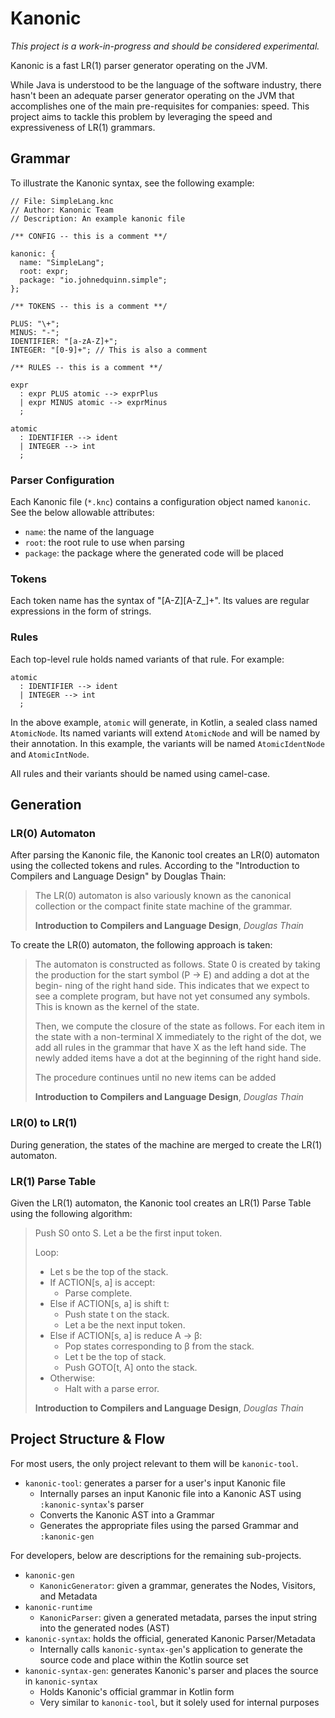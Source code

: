 # Kanonic

*This project is a work-in-progress and should be considered experimental.*

Kanonic is a fast LR(1) parser generator operating on the JVM.

While Java is understood to be the language of the software industry, there hasn't been an adequate parser generator
operating on the JVM that accomplishes one of the main pre-requisites for companies: speed. This project aims to tackle
this problem by leveraging the speed and expressiveness of LR(1) grammars.

## Grammar

To illustrate the Kanonic syntax, see the following example:
```knc
// File: SimpleLang.knc
// Author: Kanonic Team
// Description: An example kanonic file

/** CONFIG -- this is a comment **/

kanonic: {
  name: "SimpleLang";
  root: expr;
  package: "io.johnedquinn.simple";
};

/** TOKENS -- this is a comment **/

PLUS: "\+";
MINUS: "-";
IDENTIFIER: "[a-zA-Z]+";
INTEGER: "[0-9]+"; // This is also a comment

/** RULES -- this is a comment **/

expr
  : expr PLUS atomic --> exprPlus
  | expr MINUS atomic --> exprMinus
  ;

atomic
  : IDENTIFIER --> ident
  | INTEGER --> int
  ;
```

### Parser Configuration

Each Kanonic file (`*.knc`) contains a configuration object named `kanonic`. See the below
allowable attributes:

- `name`: the name of the language
- `root`: the root rule to use when parsing
- `package`: the package where the generated code will be placed

### Tokens

Each token name has the syntax of "[A-Z][A-Z_]+". Its values are regular expressions in the form of strings.

### Rules

Each top-level rule holds named variants of that rule. For example:
```knc
atomic
  : IDENTIFIER --> ident
  | INTEGER --> int
  ;
```

In the above example, `atomic` will generate, in Kotlin, a sealed class named `AtomicNode`. Its named variants will extend
`AtomicNode` and will be named by their annotation. In this example, the variants will be named `AtomicIdentNode` and
`AtomicIntNode`.

All rules and their variants should be named using camel-case.

## Generation

### LR(0) Automaton

After parsing the Kanonic file, the Kanonic tool creates an LR(0) automaton using the collected tokens and rules.
According to the "Introduction to Compilers and Language Design" by Douglas Thain:

> The LR(0) automaton is also variously known as the canonical collection or the compact finite state
> machine of the grammar.
>
> **Introduction to Compilers and Language Design**, *Douglas Thain*

To create the LR(0) automaton, the following approach is taken:

> The automaton is constructed as follows. State 0 is created by taking the production for the start symbol (P → E)
> and adding a dot at the begin- ning of the right hand side. This indicates that we expect to see a complete program,
> but have not yet consumed any symbols. This is known as the kernel of the state.
>
> Then, we compute the closure of the state as follows. For each item in the state with a non-terminal X immediately to
> the right of the dot, we add all rules in the grammar that have X as the left hand side. The newly added items have a
> dot at the beginning of the right hand side.
>
> The procedure continues until no new items can be added
>
> **Introduction to Compilers and Language Design**, *Douglas Thain*

### LR(0) to LR(1)

During generation, the states of the machine are merged to create the LR(1) automaton.

### LR(1) Parse Table

Given the LR(1) automaton, the Kanonic tool creates an LR(1) Parse Table using the following algorithm:

> Push S0 onto S.
> Let a be the first input token.
>
> Loop:
>   - Let s be the top of the stack.
>   - If ACTION[s, a] is accept:
>     - Parse complete.
>   - Else if ACTION[s, a] is shift t:
>     - Push state t on the stack.
>     - Let a be the next input token.
>   - Else if ACTION[s, a] is reduce A → β:
>     - Pop states corresponding to β from the stack.
>     - Let t be the top of stack.
>     - Push GOTO[t, A] onto the stack.
>   - Otherwise:
>     - Halt with a parse error.
>
> **Introduction to Compilers and Language Design**, *Douglas Thain*

## Project Structure & Flow

For most users, the only project relevant to them will be `kanonic-tool`.
- `kanonic-tool`: generates a parser for a user's input Kanonic file
  - Internally parses an input Kanonic file into a Kanonic AST using `:kanonic-syntax`'s parser
  - Converts the Kanonic AST into a Grammar
  - Generates the appropriate files using the parsed Grammar and `:kanonic-gen`

For developers, below are descriptions for the remaining sub-projects.
- `kanonic-gen`
  - `KanonicGenerator`: given a grammar, generates the Nodes, Visitors, and Metadata
- `kanonic-runtime`
  - `KanonicParser`: given a generated metadata, parses the input string into the generated nodes (AST)
- `kanonic-syntax`: holds the official, generated Kanonic Parser/Metadata
  - Internally calls `kanonic-syntax-gen`'s application to generate the source code and place within the Kotlin source set
- `kanonic-syntax-gen`: generates Kanonic's parser and places the source in `kanonic-syntax`
  - Holds Kanonic's official grammar in Kotlin form
  - Very similar to `kanonic-tool`, but it solely used for internal purposes
